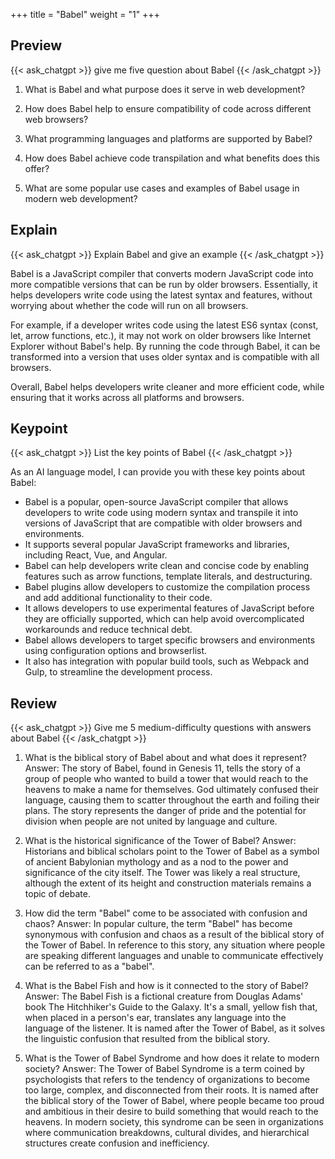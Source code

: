 +++
title = "Babel"
weight = "1"
+++
## Preview
{{< ask_chatgpt >}}
give me five question about Babel
{{< /ask_chatgpt >}}



1. What is Babel and what purpose does it serve in web development?

2. How does Babel help to ensure compatibility of code across different web browsers?

3. What programming languages and platforms are supported by Babel?

4. How does Babel achieve code transpilation and what benefits does this offer?

5. What are some popular use cases and examples of Babel usage in modern web development?   

## Explain
{{< ask_chatgpt >}}
Explain Babel and give an example
{{< /ask_chatgpt >}}



Babel is a JavaScript compiler that converts modern JavaScript code into more compatible versions that can be run by older browsers. Essentially, it helps developers write code using the latest syntax and features, without worrying about whether the code will run on all browsers.

For example, if a developer writes code using the latest ES6 syntax (const, let, arrow functions, etc.), it may not work on older browsers like Internet Explorer without Babel's help. By running the code through Babel, it can be transformed into a version that uses older syntax and is compatible with all browsers. 

Overall, Babel helps developers write cleaner and more efficient code, while ensuring that it works across all platforms and browsers.   

## Keypoint
{{< ask_chatgpt >}}
List the key points of Babel
{{< /ask_chatgpt >}}



As an AI language model, I can provide you with these key points about Babel:

- Babel is a popular, open-source JavaScript compiler that allows developers to write code using modern syntax and transpile it into versions of JavaScript that are compatible with older browsers and environments.
- It supports several popular JavaScript frameworks and libraries, including React, Vue, and Angular.
- Babel can help developers write clean and concise code by enabling features such as arrow functions, template literals, and destructuring.
- Babel plugins allow developers to customize the compilation process and add additional functionality to their code.
- It allows developers to use experimental features of JavaScript before they are officially supported, which can help avoid overcomplicated workarounds and reduce technical debt.
- Babel allows developers to target specific browsers and environments using configuration options and browserlist.
- It also has integration with popular build tools, such as Webpack and Gulp, to streamline the development process.   

## Review
{{< ask_chatgpt >}}
Give me 5 medium-difficulty questions with answers about Babel
{{< /ask_chatgpt >}}



1. What is the biblical story of Babel about and what does it represent?
Answer: The story of Babel, found in Genesis 11, tells the story of a group of people who wanted to build a tower that would reach to the heavens to make a name for themselves. God ultimately confused their language, causing them to scatter throughout the earth and foiling their plans. The story represents the danger of pride and the potential for division when people are not united by language and culture.

2. What is the historical significance of the Tower of Babel?
Answer: Historians and biblical scholars point to the Tower of Babel as a symbol of ancient Babylonian mythology and as a nod to the power and significance of the city itself. The Tower was likely a real structure, although the extent of its height and construction materials remains a topic of debate.

3. How did the term "Babel" come to be associated with confusion and chaos?
Answer: In popular culture, the term "Babel" has become synonymous with confusion and chaos as a result of the biblical story of the Tower of Babel. In reference to this story, any situation where people are speaking different languages and unable to communicate effectively can be referred to as a "babel".

4. What is the Babel Fish and how is it connected to the story of Babel?
Answer: The Babel Fish is a fictional creature from Douglas Adams' book The Hitchhiker's Guide to the Galaxy. It's a small, yellow fish that, when placed in a person's ear, translates any language into the language of the listener. It is named after the Tower of Babel, as it solves the linguistic confusion that resulted from the biblical story.

5. What is the Tower of Babel Syndrome and how does it relate to modern society?
Answer: The Tower of Babel Syndrome is a term coined by psychologists that refers to the tendency of organizations to become too large, complex, and disconnected from their roots. It is named after the biblical story of the Tower of Babel, where people became too proud and ambitious in their desire to build something that would reach to the heavens. In modern society, this syndrome can be seen in organizations where communication breakdowns, cultural divides, and hierarchical structures create confusion and inefficiency.   

